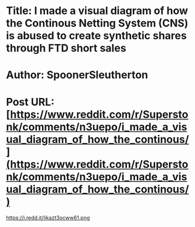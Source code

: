 # Title: I made a visual diagram of how the Continous Netting System (CNS) is abused to create synthetic shares through FTD short sales
# Author: SpoonerSleutherton
# Post URL: [https://www.reddit.com/r/Superstonk/comments/n3uepo/i_made_a_visual_diagram_of_how_the_continous/](https://www.reddit.com/r/Superstonk/comments/n3uepo/i_made_a_visual_diagram_of_how_the_continous/)


https://i.redd.it/likazt3ocww61.png